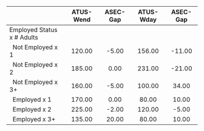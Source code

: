 
|                      |    ATUS-Wend |     ASEC-Gap |    ATUS-Wday |     ASEC-Gap |
| -------------------- | :----------: | :----------: | :----------: | :----------: |
| Employed Status x # Adults |              |              |              |              |
| &nbsp;&nbsp;Not Employed x 1 |       120.00 |        -5.00 |       156.00 |       -11.00 |
| &nbsp;&nbsp;Not Employed x 2 |       185.00 |         0.00 |       231.00 |       -21.00 |
| &nbsp;&nbsp;Not Employed x 3+ |       160.00 |        -5.00 |       100.00 |        34.00 |
| &nbsp;&nbsp;Employed x 1 |       170.00 |         0.00 |        80.00 |        10.00 |
| &nbsp;&nbsp;Employed x 2 |       225.00 |        -2.00 |       120.00 |        -5.00 |
| &nbsp;&nbsp;Employed x 3+ |       135.00 |        20.00 |        80.00 |        10.00 |

